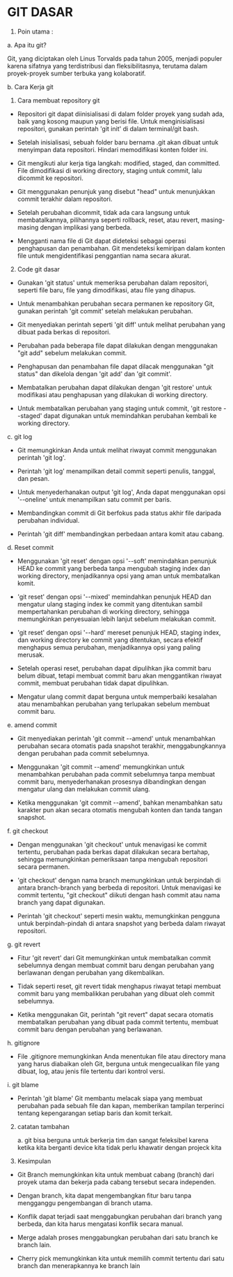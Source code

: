 # GIT DASAR 

1. Poin utama :
   
a. Apa itu git?

Git, yang diciptakan oleh Linus Torvalds pada tahun 2005, menjadi populer karena
sifatnya yang terdistribusi dan fleksibilitasnya, terutama dalam proyek-proyek sumber
terbuka yang kolaboratif.

b. Cara Kerja git

1. Cara membuat repository git
 
- Repositori git dapat diinisialisasi di dalam folder proyek yang sudah ada, baik yang kosong maupun yang berisi file. Untuk menginisialisasi repositori, gunakan perintah 'git init' di dalam terminal/git bash.
  
- Setelah inisialisasi, sebuah folder baru bernama .git akan dibuat untuk menyimpan data repositori. Hindari memodifikasi konten folder ini.
  
- Git mengikuti alur kerja tiga langkah: modified, staged, dan committed. File dimodifikasi di working directory, staging untuk commit, lalu dicommit ke repositori.
  
- Git menggunakan penunjuk yang disebut "head" untuk menunjukkan commit terakhir dalam repositori.
  
- Setelah perubahan dicommit, tidak ada cara langsung untuk membatalkannya, pilihannya seperti rollback, reset, atau revert, masing-masing dengan implikasi yang berbeda.
  
- Mengganti nama file di Git dapat dideteksi sebagai operasi penghapusan dan penambahan. Git mendeteksi kemiripan dalam konten file untuk mengidentifikasi penggantian nama secara akurat.

2. Code git dasar
 
- Gunakan 'git status' untuk memeriksa perubahan dalam repositori, seperti file baru, file yang dimodifikasi, atau file yang dihapus.
  
- Untuk menambahkan perubahan secara permanen ke repository Git, gunakan perintah 'git commit' setelah melakukan perubahan.
  
- Git menyediakan perintah seperti 'git diff' untuk melihat perubahan yang dibuat pada berkas di repositori.
  
- Perubahan pada beberapa file dapat dilakukan dengan menggunakan "git add" sebelum melakukan commit.
  
- Penghapusan dan penambahan file dapat dilacak menggunakan "git status" dan dikelola dengan 'git add' dan 'git commit'.
  
- Membatalkan perubahan dapat dilakukan dengan 'git restore' untuk modifikasi atau penghapusan yang dilakukan di working directory.
  
- Untuk membatalkan perubahan yang staging untuk commit, 'git restore --staged' dapat digunakan untuk memindahkan perubahan kembali ke working directory.

c. git log 

- Git memungkinkan Anda untuk melihat riwayat commit menggunakan perintah 'git log'.
  
- Perintah 'git log' menampilkan detail commit seperti penulis, tanggal, dan pesan.
  
- Untuk menyederhanakan output 'git log', Anda dapat menggunakan opsi '--oneline' untuk menampilkan satu commit per baris.
  
- Membandingkan commit di Git berfokus pada status akhir file daripada perubahan individual.
  
- Perintah 'git diff' membandingkan perbedaan antara komit atau cabang.

d. Reset commit

- Menggunakan 'git reset' dengan opsi '--soft' memindahkan penunjuk HEAD ke commit yang berbeda tanpa mengubah staging index dan working directory, menjadikannya opsi yang aman untuk membatalkan komit.
 
- 'git reset' dengan opsi '--mixed' memindahkan penunjuk HEAD dan mengatur ulang staging index ke commit yang ditentukan sambil mempertahankan perubahan di working directory, sehingga memungkinkan penyesuaian lebih lanjut sebelum melakukan commit.
 
- 'git reset' dengan opsi '--hard' mereset penunjuk HEAD, staging index, dan working directory ke commit yang ditentukan, secara efektif menghapus semua perubahan, menjadikannya opsi yang paling merusak.
 
- Setelah operasi reset, perubahan dapat dipulihkan jika commit baru belum dibuat, tetapi membuat commit baru akan menggantikan riwayat commit, membuat perubahan tidak dapat dipulihkan.
 
- Mengatur ulang commit dapat berguna untuk memperbaiki kesalahan atau menambahkan perubahan yang terlupakan sebelum membuat commit baru.

e. amend commit

- Git menyediakan perintah 'git commit --amend' untuk menambahkan perubahan secara otomatis pada snapshot terakhir, menggabungkannya dengan perubahan pada commit sebelumnya.
 
- Menggunakan 'git commit --amend' memungkinkan untuk menambahkan perubahan pada commit sebelumnya tanpa membuat commit baru, menyederhanakan prosesnya dibandingkan dengan mengatur ulang dan melakukan commit ulang.
 
- Ketika menggunakan 'git commit --amend', bahkan menambahkan satu karakter pun akan secara otomatis mengubah konten dan tanda tangan snapshot.

f. git checkout

- Dengan menggunakan 'git checkout' untuk menavigasi ke commit tertentu, perubahan pada berkas dapat dilakukan secara bertahap, sehingga memungkinkan pemeriksaan tanpa mengubah repositori secara permanen.
 
- 'git checkout' dengan nama branch memungkinkan untuk berpindah di antara branch-branch yang berbeda di repositori. Untuk menavigasi ke commit tertentu, "git checkout" diikuti dengan hash commit atau nama branch yang dapat digunakan.
 
- Perintah 'git checkout' seperti mesin waktu, memungkinkan pengguna untuk berpindah-pindah di antara snapshot yang berbeda dalam riwayat repositori.

g. git revert

- Fitur 'git revert' dari Git memungkinkan untuk membatalkan commit sebelumnya dengan membuat commit baru dengan perubahan yang berlawanan dengan perubahan yang dikembalikan.
 
- Tidak seperti reset, git revert tidak menghapus riwayat tetapi membuat commit baru yang membalikkan perubahan yang dibuat oleh commit sebelumnya.
 
- Ketika menggunakan Git, perintah "git revert" dapat secara otomatis membatalkan perubahan yang dibuat pada commit tertentu, membuat commit baru dengan perubahan yang berlawanan.

h. gitignore

- File .gitignore memungkinkan Anda menentukan file atau directory mana yang harus diabaikan oleh Git, berguna untuk mengecualikan file yang dibuat, log, atau jenis file tertentu dari kontrol versi.

i. git blame

- Perintah 'git blame' Git membantu melacak siapa yang membuat perubahan pada sebuah file dan kapan, memberikan tampilan terperinci tentang kepengarangan setiap baris dan komit terkait.


2. catatan tambahan
   
   a. git bisa berguna untuk berkerja tim dan sangat feleksibel karena ketika kita berganti device kita tidak perlu khawatir dengan projeck kita

3. Kesimpulan
- Git Branch memungkinkan kita untuk membuat cabang (branch) dari proyek utama dan bekerja pada cabang tersebut secara independen.

- Dengan branch, kita dapat mengembangkan fitur baru tanpa mengganggu pengembangan di branch utama.
  
- Konflik dapat terjadi saat menggabungkan perubahan dari branch yang berbeda, dan kita harus mengatasi konflik secara manual.

- Merge adalah proses menggabungkan perubahan dari satu branch ke branch lain.

- Cherry pick memungkinkan kita untuk memilih commit tertentu dari satu branch dan menerapkannya ke branch lain